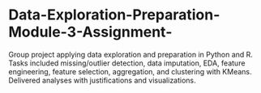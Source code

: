 # Data-Exploration-Preparation-Module-3-Assignment-
Group project applying data exploration and preparation in Python and R. Tasks included missing/outlier detection, data imputation, EDA, feature engineering, feature selection, aggregation, and clustering with KMeans. Delivered analyses with justifications and visualizations.
